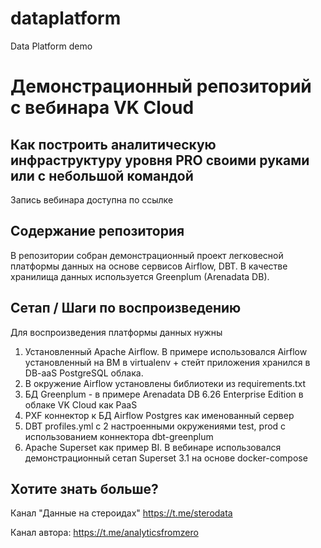 # dataplatform
Data Platform demo

# Демонстрационный репозиторий с вебинара VK Cloud

## Как построить аналитическую инфраструктуру уровня PRO своими руками или с небольшой командой

Запись вебинара доступна по ссылке


## Содержание репозитория

В репозитории собран демонстрационный проект легковесной платформы данных на основе сервисов Airflow, DBT. В качестве хранилища данных используется Greenplum (Arenadata DB).


## Сетап / Шаги по воспроизведению 

Для воспроизведения платформы данных нужны

1) Установленный Apache Airflow. В примере использовался Airflow установленный на ВМ в virtualenv + стейт приложения хранился в DB-aaS PostgreSQL облака. 
2) В окружение Airflow установлены библиотеки из requirements.txt
3) БД Greenplum - в примере Arenadata DB 6.26 Enterprise Edition в облаке VK Cloud как PaaS
4) PXF коннектор к БД Airflow Postgres как именованный сервер
5) DBT profiles.yml с 2 настроенными окружениями test, prod с использованием коннектора dbt-greenplum
6) Apache Superset как пример BI. В вебинаре использовался демонстрационный сетап Superset 3.1 на основе docker-compose


## Хотите знать больше?

Канал "Данные на стероидах"
https://t.me/sterodata

Канал автора:
https://t.me/analyticsfromzero
